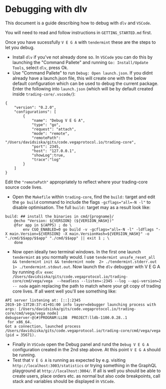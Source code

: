 # Debugging with dlv

This document is a guide describing how to debug with `dlv` and `VSCode`. 

You will need to read and follow instructions in `GETTING_STARTED.md` first. 

Once you have sucessfully `V E G A` with `tendermint` these are the steps to let you debug. 
- Install `dlv` if you've not already done so. In `VSCode` you can do this by launching the "Command Pallete" and running `Go: Install/Update Tools`, select `dlv`, press Ok.
- Use "Command Pallete" to run `Debug: Open launch.json`. If you didnt already have a launch.json file, this will create one with the below default configuration which can be used to debug the current package. Enter the following into `launch.json` (which will be by default created inside `trading-core/.vscode/`): 
```
{
	"version": "0.2.0",
	"configurations": [
		{
			"name": "Debug V E G A",
			"type": "go",
			"request": "attach",
			"mode": "remote",
			"remotePath": "/Users/davidsiska/gits/code.vegaprotocol.io/trading-core",
			"port": 2345,
			"host": "127.0.0.1",
			"showLog":true,
			"trace":"log"
		}		
	]
}
```
Edit the `"remotePath"` appropriately to reflect where your trading-core source code lives.
- Open the `Makefile` within `trading-core`, find the `build:` target and edit the `go build` command to include the flags `-gcflags="all=-N -l"` to disable optimisation. The full `build:` target may as a result look like:
```
build: ## install the binaries in cmd/{progname}/
	@echo "Version: ${VERSION} (${VERSION_HASH})"
	@for app in $(APPS) ; do \
		env CGO_ENABLED=0 go build -v -gcflags="all=-N -l" -ldflags "-X main.Version=${VERSION} -X main.VersionHash=${VERSION_HASH}" -o "./cmd/$$app/$$app" "./cmd/$$app" || exit 1 ; \
	done
```
- Now open ideally two terminal windows. In the first one launch `tendermint` as you normally would. I use `tendermint unsafe_reset_all && tendermint init && tendermint node  2> ./tendermint.stderr.out 1> ./tendermint.stdout.out`. Now launch the `dlv` debugger with V E G A by running `dlv exec /Users/davidsiska/gits/code.vegaprotocol.io/trading-core/cmd/vega/vega  --headless --listen=:2345 --log --api-version=2  -- node` again replacing the path to match where your git copy of trading core lives. 
If all went well you'll see something like: 
```
API server listening at: [::]:2345
2019-10-13T20:37:41+01:00 info layer=debugger launching process with args: [/Users/davidsiska/gits/code.vegaprotocol.io/trading-core/cmd/vega/vega node]
debugserver-@(#)PROGRAM:LLDB  PROJECT:lldb-1100.0.28..1
 for x86_64.
Got a connection, launched process /Users/davidsiska/gits/code.vegaprotocol.io/trading-core/cmd/vega/vega (pid = 35671).
```
- Finally in `VSCode` open the Debug panel and rund the `Debug V E G A` configuration created in the 2nd step above. At this point `V E G A` should be running. 
- Test that `V E G A` is running as expected by e.g. visiting `http://localhost:3003/statistics` or trying something in the GraphQL playground at `http://localhost:3004/`. If all is well you should be able to create users, place orders etc. as normal but also code breakpoints, call stack and variables should be displayed in `VSCode`. 
 